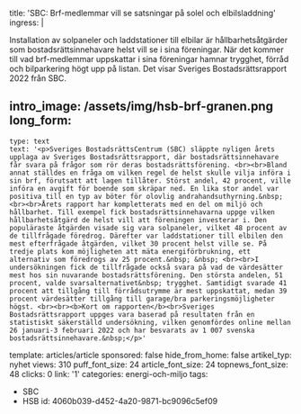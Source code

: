 title: 'SBC: Brf-medlemmar vill se satsningar på solel och elbilsladdning'
ingress: |
  <p>Installation av solpaneler och laddstationer till elbilar är hållbarhetsåtgärder som bostadsrättsinnehavare helst vill se i sina föreningar. När det kommer till vad brf-medlemmar uppskattar i sina föreningar hamnar trygghet, förråd och bilparkering högt upp på listan. Det visar Sveriges Bostadsrättsrapport 2022 från SBC.
  </p>
  
intro_image: /assets/img/hsb-brf-granen.png
long_form:
  -
    type: text
    text: '<p>Sveriges BostadsrättsCentrum (SBC) släppte nyligen årets upplaga av Sveriges Bostadsrättsrapport, där bostadsrättsinnehavare får svara på frågor som rör deras bostadsrättsförening. <br><br>Bland annat ställdes en fråga om vilken regel de helst skulle vilja införa i sin brf, förutsatt att lagen tillåter. Störst andel, 42 procent, ville införa en avgift för boende som skräpar ned. En lika stor andel var positiva till en typ av böter för olovlig andrahandsuthyrning.&nbsp; <br><br>Årets rapport har kompletterats med en del om miljö och hållbarhet. Till exempel fick bostadsrättsinnehavarna uppge vilken hållbarhetsåtgärd de helst vill att föreningen investerar i. Den populäraste åtgärden visade sig vara solpaneler, vilket 48 procent av de tillfrågade föredrog. Därefter var laddstationer till elbilen den mest efterfrågade åtgärden, vilket 30 procent helst ville se. På tredje plats kom möjligheten att mäta energiförbrukning, ett alternativ som föredrogs av 25 procent.&nbsp; &nbsp; <br><br>I undersökningen fick de tillfrågade också svara på vad de värdesätter mest hos sin nuvarande bostadsrättsförening. Den största andelen, 51 procent, valde svarsalternativet&nbsp; trygghet. Samtidigt svarade 41 procent att tillgång till förrådsutrymme är mest uppskattat, medan 39 procent värdesätter tillgång till garage/bra parkeringsmöjligheter högst. <br><br><b>Kort om rapporten</b><br>Sveriges Bostadsrättsrapport uppges vara baserad på resultaten från en statistiskt säkerställd undersökning, vilken genomfördes online mellan 26 januari-3 februari 2022 och har besvarats av 1 007 svenska bostadsrättsinnehavare.&nbsp;</p>'
template: articles/article
sponsored: false
hide_from_home: false
artikel_typ: nyhet
views: 310
puff_font_size: 24
article_font_size: 24
topnews_font_size: 48
clicks: 0
link: '1'
categories: energi-och-miljo
tags:
  - SBC
  - HSB
id: 4060b039-d452-4a20-9871-bc9096c5ef09
